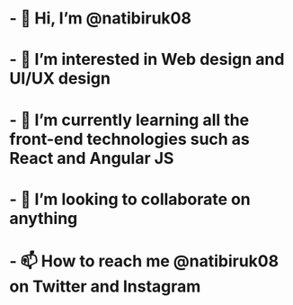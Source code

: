 # - 👋 Hi, I’m @natibiruk08
# - 👀 I’m interested in Web design and UI/UX design
# - 🌱 I’m currently learning all the front-end technologies such as React and Angular JS
# - 💞️ I’m looking to collaborate on anything
# - 📫 How to reach me @natibiruk08 on Twitter and Instagram
<!---
natibiruk08/natibiruk08 is a ✨ special ✨ repository because its `README.md` (this file) appears on your GitHub profile.
You can click the Preview link to take a look at your changes.
--->
